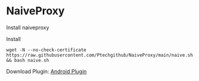 # NaiveProxy
Install naiveproxy

Install

```
wget -N --no-check-certificate https://raw.githubusercontent.com/Ptechgithub/NaiveProxy/main/naive.sh && bash naive.sh
```

Download Plugin:
[Android Plugin](https://github.com/SagerNet/SagerNet/releases)
